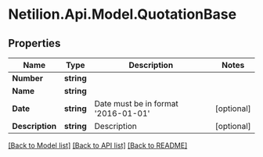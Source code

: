 # Netilion.Api.Model.QuotationBase
## Properties

Name | Type | Description | Notes
------------ | ------------- | ------------- | -------------
**Number** | **string** |  | 
**Name** | **string** |  | 
**Date** | **string** | Date must be in format &#x27;2016-01-01&#x27; | [optional] 
**Description** | **string** | Description | [optional] 

[[Back to Model list]](../README.md#documentation-for-models) [[Back to API list]](../README.md#documentation-for-api-endpoints) [[Back to README]](../README.md)


